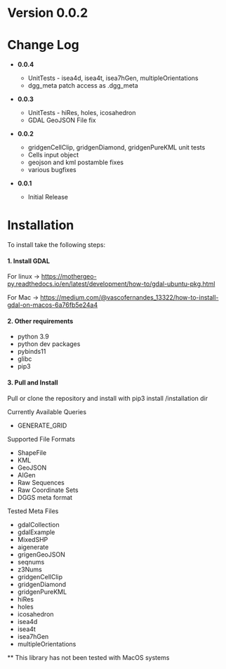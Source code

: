 # Version 0.0.2
# Change Log

- **0.0.4**
  - UnitTests - isea4d, isea4t, isea7hGen, multipleOrientations
  - dgg_meta patch access as <query>.dgg_meta 

- **0.0.3**
  - UnitTests - hiRes, holes, icosahedron
  - GDAL GeoJSON File fix

- **0.0.2**
    - gridgenCellClip, gridgenDiamond, gridgenPureKML unit tests
    - Cells input object
    - geojson and kml postamble fixes
    - various bugfixes


- **0.0.1** 
  - Initial Release


# Installation

To install take the following steps:

#### 1. Install GDAL
For linux -> https://mothergeo-py.readthedocs.io/en/latest/development/how-to/gdal-ubuntu-pkg.html

For Mac -> https://medium.com/@vascofernandes_13322/how-to-install-gdal-on-macos-6a76fb5e24a4

#### 2. Other requirements

- python 3.9 
- python dev packages
- pybinds11
- glibc
- pip3

#### 3. Pull and Install
Pull or clone the repository and install with pip3 install /installation dir


Currently Available Queries

- GENERATE_GRID

Supported File Formats
- ShapeFile
- KML
- GeoJSON
- AIGen
- Raw Sequences
- Raw Coordinate Sets
- DGGS meta format

Tested Meta Files
- gdalCollection
- gdalExample
- MixedSHP
- aigenerate
- grigenGeoJSON
- seqnums
- z3Nums
- gridgenCellClip
- gridgenDiamond
- gridgenPureKML
- hiRes
- holes
- icosahedron
- isea4d
- isea4t
- isea7hGen
- multipleOrientations

** This library has not been tested with MacOS systems